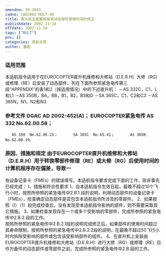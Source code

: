 ```yaml
---
amendno: 39-3843  
cadno: CAD2002-MULT-49  
title: 直升机主旋翼和尾桨动态部件使用时间的修正  
publishdate: 2002-11-18  
effdate: 2002-11-18  
tags: ["MULT"]  
pns: []  
categories: 民航总局  
author: 潘超  
---
```

  
### 适用范围  
本适航指令适用于在EUROCOPTER直升机维修和大修站（D.E.R.H）大修（RG）或修理（RE）后安装了动态部件、列在下面所参照紧急电传第三段“APPENDIX”的表1和2（按适用情况）中的下述直升机： －AS 332C，C1，L和L1 －AS 350B，BA，BB，B1，B2，B3和D －SA 365C，C1，C2和C3 －AS 365N，N1，N2和N3  
  
<!--more-->  
### 参考文件    DGAC AD  2002-452(A)； EUROCOPTER紧急电传 AS 332  No.62.00.58；  
       AS 350  No.62.00.25；       SA 365C  No.65.41；       AS 365N  No.62.00.19。  
  
### 原因、措施和规定 由于EUROCOPTER直升机维修和大修站（D.E.R.H）用于转换零部件修理（RE）或大修（RG）后使用时间的计算机程序存在偏差，导致一  
      
些设备记录卡（FMEs）的错误填写。本适航指令要求完成下面的工作，除非事先已经完成： I、措施和符合性要求 1、自本适航指令生效日起，最晚不超过10个飞行小时，按照所参照的紧急电传中2.B.1.段的说明，利用动态部件的设备记录卡（FMEs），检查确定动态部件是否包含本适航指令所涉及的零部件。 2、如果按照（I）（1）段完成检查后，没有发现受本适航指令影响的部件，则不需要采取其它措施。 3、如果检查发现存在一个或多个受影响的零部件，完成所参照的紧急电传中2.B.2.段的工作。  
    按照所参照的紧急电传中2.B.2.1段的说明完成修正后，如果部件的使用时间超过其寿命限制，按照所参照的紧急电传中2.B.2.2段的说明，在最晚不超过50飞行小时内拆除受影响的部件或包含该受影响部件的组件。 4、在直升机上安装由EUROCOPTER直升机维修和大修站（D.E.R.H）进行大修（RG）或修理（RE）后作为备件的动态部件或零部件之前，完成所参照的紧急电传中2.B.段的工作。  
